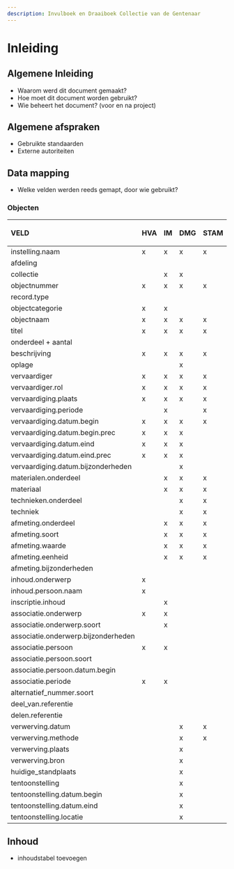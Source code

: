 ```yaml
---
description: Invulboek en Draaiboek Collectie van de Gentenaar
---
```


# Inleiding

## Algemene Inleiding

* Waarom werd dit document gemaakt?
* Hoe moet dit document worden gebruikt?
* Wie beheert het document? \(voor en na project\)

## Algemene afspraken

* Gebruikte standaarden
* Externe autoriteiten

## Data mapping

* Welke velden werden reeds gemapt, door wie gebruikt?

### Objecten

<table>
  <thead>
    <tr>
      <th style="text-align:left">
        <p>VELD</p>
        <p></p>
      </th>
      <th style="text-align:left">HVA</th>
      <th style="text-align:left">IM</th>
      <th style="text-align:left">DMG</th>
      <th style="text-align:left">STAM</th>
      <th style="text-align:left">Archief</th>
    </tr>
  </thead>
  <tbody>
    <tr>
      <td style="text-align:left">instelling.naam</td>
      <td style="text-align:left">x</td>
      <td style="text-align:left">x</td>
      <td style="text-align:left">x</td>
      <td style="text-align:left">x</td>
      <td style="text-align:left">x</td>
    </tr>
    <tr>
      <td style="text-align:left">afdeling</td>
      <td style="text-align:left"></td>
      <td style="text-align:left"></td>
      <td style="text-align:left"></td>
      <td style="text-align:left"></td>
      <td style="text-align:left">x</td>
    </tr>
    <tr>
      <td style="text-align:left">collectie</td>
      <td style="text-align:left"></td>
      <td style="text-align:left">x</td>
      <td style="text-align:left">x</td>
      <td style="text-align:left"></td>
      <td style="text-align:left">x</td>
    </tr>
    <tr>
      <td style="text-align:left">objectnummer</td>
      <td style="text-align:left">x</td>
      <td style="text-align:left">x</td>
      <td style="text-align:left">x</td>
      <td style="text-align:left">x</td>
      <td style="text-align:left">x</td>
    </tr>
    <tr>
      <td style="text-align:left">record.type</td>
      <td style="text-align:left"></td>
      <td style="text-align:left"></td>
      <td style="text-align:left"></td>
      <td style="text-align:left"></td>
      <td style="text-align:left">x</td>
    </tr>
    <tr>
      <td style="text-align:left">objectcategorie</td>
      <td style="text-align:left">x</td>
      <td style="text-align:left">x</td>
      <td style="text-align:left"></td>
      <td style="text-align:left"></td>
      <td style="text-align:left">x</td>
    </tr>
    <tr>
      <td style="text-align:left">objectnaam</td>
      <td style="text-align:left">x</td>
      <td style="text-align:left">x</td>
      <td style="text-align:left">x</td>
      <td style="text-align:left">x</td>
      <td style="text-align:left">x</td>
    </tr>
    <tr>
      <td style="text-align:left">titel</td>
      <td style="text-align:left">x</td>
      <td style="text-align:left">x</td>
      <td style="text-align:left">x</td>
      <td style="text-align:left">x</td>
      <td style="text-align:left">x</td>
    </tr>
    <tr>
      <td style="text-align:left">onderdeel + aantal</td>
      <td style="text-align:left"></td>
      <td style="text-align:left"></td>
      <td style="text-align:left"></td>
      <td style="text-align:left"></td>
      <td style="text-align:left">x</td>
    </tr>
    <tr>
      <td style="text-align:left">beschrijving</td>
      <td style="text-align:left">x</td>
      <td style="text-align:left">x</td>
      <td style="text-align:left">x</td>
      <td style="text-align:left">x</td>
      <td style="text-align:left">x</td>
    </tr>
    <tr>
      <td style="text-align:left">oplage</td>
      <td style="text-align:left"></td>
      <td style="text-align:left"></td>
      <td style="text-align:left">x</td>
      <td style="text-align:left"></td>
      <td style="text-align:left"></td>
    </tr>
    <tr>
      <td style="text-align:left">vervaardiger</td>
      <td style="text-align:left">x</td>
      <td style="text-align:left">x</td>
      <td style="text-align:left">x</td>
      <td style="text-align:left">x</td>
      <td style="text-align:left"></td>
    </tr>
    <tr>
      <td style="text-align:left">vervaardiger.rol</td>
      <td style="text-align:left">x</td>
      <td style="text-align:left">x</td>
      <td style="text-align:left">x</td>
      <td style="text-align:left">x</td>
      <td style="text-align:left"></td>
    </tr>
    <tr>
      <td style="text-align:left">vervaardiging.plaats</td>
      <td style="text-align:left">x</td>
      <td style="text-align:left">x</td>
      <td style="text-align:left">x</td>
      <td style="text-align:left">x</td>
      <td style="text-align:left"></td>
    </tr>
    <tr>
      <td style="text-align:left">vervaardiging.periode</td>
      <td style="text-align:left"></td>
      <td style="text-align:left">x</td>
      <td style="text-align:left"></td>
      <td style="text-align:left">x</td>
      <td style="text-align:left"></td>
    </tr>
    <tr>
      <td style="text-align:left">vervaardiging.datum.begin</td>
      <td style="text-align:left">x</td>
      <td style="text-align:left">x</td>
      <td style="text-align:left">x</td>
      <td style="text-align:left">x</td>
      <td style="text-align:left"></td>
    </tr>
    <tr>
      <td style="text-align:left">vervaardiging.datum.begin.prec</td>
      <td style="text-align:left">x</td>
      <td style="text-align:left">x</td>
      <td style="text-align:left">x</td>
      <td style="text-align:left"></td>
      <td style="text-align:left"></td>
    </tr>
    <tr>
      <td style="text-align:left">vervaardiging.datum.eind</td>
      <td style="text-align:left">x</td>
      <td style="text-align:left">x</td>
      <td style="text-align:left">x</td>
      <td style="text-align:left"></td>
      <td style="text-align:left"></td>
    </tr>
    <tr>
      <td style="text-align:left">vervaardiging.datum.eind.prec</td>
      <td style="text-align:left">x</td>
      <td style="text-align:left">x</td>
      <td style="text-align:left">x</td>
      <td style="text-align:left"></td>
      <td style="text-align:left"></td>
    </tr>
    <tr>
      <td style="text-align:left">vervaardiging.datum.bijzonderheden</td>
      <td style="text-align:left"></td>
      <td style="text-align:left"></td>
      <td style="text-align:left">x</td>
      <td style="text-align:left"></td>
      <td style="text-align:left"></td>
    </tr>
    <tr>
      <td style="text-align:left">materialen.onderdeel</td>
      <td style="text-align:left"></td>
      <td style="text-align:left">x</td>
      <td style="text-align:left">x</td>
      <td style="text-align:left">x</td>
      <td style="text-align:left"></td>
    </tr>
    <tr>
      <td style="text-align:left">materiaal</td>
      <td style="text-align:left"></td>
      <td style="text-align:left">x</td>
      <td style="text-align:left">x</td>
      <td style="text-align:left">x</td>
      <td style="text-align:left">x</td>
    </tr>
    <tr>
      <td style="text-align:left">technieken.onderdeel</td>
      <td style="text-align:left"></td>
      <td style="text-align:left"></td>
      <td style="text-align:left">x</td>
      <td style="text-align:left">x</td>
      <td style="text-align:left"></td>
    </tr>
    <tr>
      <td style="text-align:left">techniek</td>
      <td style="text-align:left"></td>
      <td style="text-align:left"></td>
      <td style="text-align:left">x</td>
      <td style="text-align:left">x</td>
      <td style="text-align:left">x</td>
    </tr>
    <tr>
      <td style="text-align:left">afmeting.onderdeel</td>
      <td style="text-align:left"></td>
      <td style="text-align:left">x</td>
      <td style="text-align:left">x</td>
      <td style="text-align:left">x</td>
      <td style="text-align:left"></td>
    </tr>
    <tr>
      <td style="text-align:left">afmeting.soort</td>
      <td style="text-align:left"></td>
      <td style="text-align:left">x</td>
      <td style="text-align:left">x</td>
      <td style="text-align:left">x</td>
      <td style="text-align:left">x</td>
    </tr>
    <tr>
      <td style="text-align:left">afmeting.waarde</td>
      <td style="text-align:left"></td>
      <td style="text-align:left">x</td>
      <td style="text-align:left">x</td>
      <td style="text-align:left">x</td>
      <td style="text-align:left">x</td>
    </tr>
    <tr>
      <td style="text-align:left">afmeting.eenheid</td>
      <td style="text-align:left"></td>
      <td style="text-align:left">x</td>
      <td style="text-align:left">x</td>
      <td style="text-align:left">x</td>
      <td style="text-align:left">x</td>
    </tr>
    <tr>
      <td style="text-align:left">afmeting.bijzonderheden</td>
      <td style="text-align:left"></td>
      <td style="text-align:left"></td>
      <td style="text-align:left"></td>
      <td style="text-align:left"></td>
      <td style="text-align:left">x</td>
    </tr>
    <tr>
      <td style="text-align:left">inhoud.onderwerp</td>
      <td style="text-align:left">x</td>
      <td style="text-align:left"></td>
      <td style="text-align:left"></td>
      <td style="text-align:left"></td>
      <td style="text-align:left"></td>
    </tr>
    <tr>
      <td style="text-align:left">inhoud.persoon.naam</td>
      <td style="text-align:left">x</td>
      <td style="text-align:left"></td>
      <td style="text-align:left"></td>
      <td style="text-align:left"></td>
      <td style="text-align:left"></td>
    </tr>
    <tr>
      <td style="text-align:left">inscriptie.inhoud</td>
      <td style="text-align:left"></td>
      <td style="text-align:left">x</td>
      <td style="text-align:left"></td>
      <td style="text-align:left"></td>
      <td style="text-align:left"></td>
    </tr>
    <tr>
      <td style="text-align:left">associatie.onderwerp</td>
      <td style="text-align:left">x</td>
      <td style="text-align:left">x</td>
      <td style="text-align:left"></td>
      <td style="text-align:left"></td>
      <td style="text-align:left">x</td>
    </tr>
    <tr>
      <td style="text-align:left">associatie.onderwerp.soort</td>
      <td style="text-align:left"></td>
      <td style="text-align:left">x</td>
      <td style="text-align:left"></td>
      <td style="text-align:left"></td>
      <td style="text-align:left">x</td>
    </tr>
    <tr>
      <td style="text-align:left">associatie.onderwerp.bijzonderheden</td>
      <td style="text-align:left"></td>
      <td style="text-align:left"></td>
      <td style="text-align:left"></td>
      <td style="text-align:left"></td>
      <td style="text-align:left">x</td>
    </tr>
    <tr>
      <td style="text-align:left">associatie.persoon</td>
      <td style="text-align:left">x</td>
      <td style="text-align:left">x</td>
      <td style="text-align:left"></td>
      <td style="text-align:left"></td>
      <td style="text-align:left">x</td>
    </tr>
    <tr>
      <td style="text-align:left">associatie.persoon.soort</td>
      <td style="text-align:left"></td>
      <td style="text-align:left"></td>
      <td style="text-align:left"></td>
      <td style="text-align:left"></td>
      <td style="text-align:left">x</td>
    </tr>
    <tr>
      <td style="text-align:left">associatie.persoon.datum.begin</td>
      <td style="text-align:left"></td>
      <td style="text-align:left"></td>
      <td style="text-align:left"></td>
      <td style="text-align:left"></td>
      <td style="text-align:left">x</td>
    </tr>
    <tr>
      <td style="text-align:left">associatie.periode</td>
      <td style="text-align:left">x</td>
      <td style="text-align:left">x</td>
      <td style="text-align:left"></td>
      <td style="text-align:left"></td>
      <td style="text-align:left"></td>
    </tr>
    <tr>
      <td style="text-align:left">alternatief_nummer.soort</td>
      <td style="text-align:left"></td>
      <td style="text-align:left"></td>
      <td style="text-align:left"></td>
      <td style="text-align:left"></td>
      <td style="text-align:left">x</td>
    </tr>
    <tr>
      <td style="text-align:left">deel_van.referentie</td>
      <td style="text-align:left"></td>
      <td style="text-align:left"></td>
      <td style="text-align:left"></td>
      <td style="text-align:left"></td>
      <td style="text-align:left">x</td>
    </tr>
    <tr>
      <td style="text-align:left">delen.referentie</td>
      <td style="text-align:left"></td>
      <td style="text-align:left"></td>
      <td style="text-align:left"></td>
      <td style="text-align:left"></td>
      <td style="text-align:left">x</td>
    </tr>
    <tr>
      <td style="text-align:left">verwerving.datum</td>
      <td style="text-align:left"></td>
      <td style="text-align:left"></td>
      <td style="text-align:left">x</td>
      <td style="text-align:left">x</td>
      <td style="text-align:left">x</td>
    </tr>
    <tr>
      <td style="text-align:left">verwerving.methode</td>
      <td style="text-align:left"></td>
      <td style="text-align:left"></td>
      <td style="text-align:left">x</td>
      <td style="text-align:left">x</td>
      <td style="text-align:left">x</td>
    </tr>
    <tr>
      <td style="text-align:left">verwerving.plaats</td>
      <td style="text-align:left"></td>
      <td style="text-align:left"></td>
      <td style="text-align:left">x</td>
      <td style="text-align:left"></td>
      <td style="text-align:left"></td>
    </tr>
    <tr>
      <td style="text-align:left">verwerving.bron</td>
      <td style="text-align:left"></td>
      <td style="text-align:left"></td>
      <td style="text-align:left">x</td>
      <td style="text-align:left"></td>
      <td style="text-align:left"></td>
    </tr>
    <tr>
      <td style="text-align:left">huidige_standplaats</td>
      <td style="text-align:left"></td>
      <td style="text-align:left"></td>
      <td style="text-align:left">x</td>
      <td style="text-align:left"></td>
      <td style="text-align:left"></td>
    </tr>
    <tr>
      <td style="text-align:left">tentoonstelling</td>
      <td style="text-align:left"></td>
      <td style="text-align:left"></td>
      <td style="text-align:left">x</td>
      <td style="text-align:left"></td>
      <td style="text-align:left"></td>
    </tr>
    <tr>
      <td style="text-align:left">tentoonstelling.datum.begin</td>
      <td style="text-align:left"></td>
      <td style="text-align:left"></td>
      <td style="text-align:left">x</td>
      <td style="text-align:left"></td>
      <td style="text-align:left"></td>
    </tr>
    <tr>
      <td style="text-align:left">tentoonstelling.datum.eind</td>
      <td style="text-align:left"></td>
      <td style="text-align:left"></td>
      <td style="text-align:left">x</td>
      <td style="text-align:left"></td>
      <td style="text-align:left"></td>
    </tr>
    <tr>
      <td style="text-align:left">tentoonstelling.locatie</td>
      <td style="text-align:left"></td>
      <td style="text-align:left"></td>
      <td style="text-align:left">x</td>
      <td style="text-align:left"></td>
      <td style="text-align:left"></td>
    </tr>
  </tbody>
</table>

## Inhoud

* inhoudstabel toevoegen



